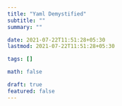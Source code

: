 ```yaml
---
title: "Yaml Demystified"
subtitle: ""
summary: ""

date: 2021-07-22T11:51:28+05:30
lastmod: 2021-07-22T11:51:28+05:30

tags: []

math: false

draft: true
featured: false
---
```

